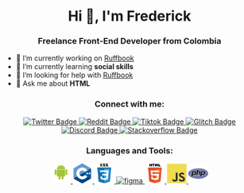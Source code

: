 <h1 align="center">Hi 👋, I'm Frederick</h1>
<h3 align="center">Freelance Front-End Developer from Colombia</h3>
<ul align="left">
<li>🔭 I’m currently working on <a href="https://ruffbook.glitch.me/">Ruffbook</a></li>
<li>🌱 I’m currently learning <strong>social skills</strong></li>
<li>🤝 I’m looking for help with <a href="https://ruffbook.glitch.me/">Ruffbook</a></li>
<li>💬 Ask me about <strong>HTML</strong></li>
</ul>
<h3 align="center">Connect with me:</h3>
<div id="badges" align="center">
  <a href="https://www.twitter.com/unkanely">
    <img src="https://img.shields.io/badge/Twitter-blue?logo=twitter&logoColor=white" alt="Twitter Badge"/>
  </a>
  <a href="https://www.reddit.com/user/Kabukz/">
    <img src="https://img.shields.io/badge/Reddit-orange?logo=reddit&logoColor=white" alt="Reddit Badge"/>
  </a>
  <a href="https://www.tiktok.com/@notkabukz">
    <img src="https://img.shields.io/badge/Tiktok-black?logo=tiktok&logoColor=white" alt="Tiktok Badge"/>
  </a>
  <a href="https://glitch.com/@unkane">
    <img src="https://img.shields.io/badge/Glitch-pink?logo=glitch&logoColor=white" alt="Glitch Badge"/>
  </a>
  <a href="https://discordapp.com/users/824624341408022568">
    <img src="https://img.shields.io/badge/Discord-blue?logo=discord&logoColor=white" alt="Discord Badge"/>
  </a>
  <a href="https://stackoverflow.com/users/23512854/unkane">
    <img src="https://img.shields.io/badge/Stackoverflow-orange?logo=stackoverflow&logoColor=white" alt="Stackoverflow Badge">
  </a>
</div>

<h3 align="center">Languages and Tools:</h3>
<p align="center"> <a href="https://developer.android.com" target="_blank" rel="noreferrer"> <img src="https://raw.githubusercontent.com/devicons/devicon/master/icons/android/android-original-wordmark.svg" alt="android" width="40" height="40"/> </a> <a href="https://www.w3schools.com/cpp/" target="_blank" rel="noreferrer"> <img src="https://raw.githubusercontent.com/devicons/devicon/master/icons/cplusplus/cplusplus-original.svg" alt="cplusplus" width="40" height="40"/> </a> <a href="https://www.w3schools.com/css/" target="_blank" rel="noreferrer"> <img src="https://raw.githubusercontent.com/devicons/devicon/master/icons/css3/css3-original-wordmark.svg" alt="css3" width="40" height="40"/> </a> <a href="https://www.figma.com/" target="_blank" rel="noreferrer"> <img src="https://www.vectorlogo.zone/logos/figma/figma-icon.svg" alt="figma" width="40" height="40"/> </a> <a href="https://www.w3.org/html/" target="_blank" rel="noreferrer"> <img src="https://raw.githubusercontent.com/devicons/devicon/master/icons/html5/html5-original-wordmark.svg" alt="html5" width="40" height="40"/> </a> <a href="https://developer.mozilla.org/en-US/docs/Web/JavaScript" target="_blank" rel="noreferrer"> <img src="https://raw.githubusercontent.com/devicons/devicon/master/icons/javascript/javascript-original.svg" alt="javascript" width="40" height="40"/> </a> <a href="https://www.php.net" target="_blank" rel="noreferrer"> <img src="https://raw.githubusercontent.com/devicons/devicon/master/icons/php/php-original.svg" alt="php" width="40" height="40"/> </a> </p>

<!---
KabukzDev/KabukzDev is a ✨ special ✨ repository because its `README.md` (this file) appears on your GitHub profile.
You can click the Preview link to take a look at your changes.
--->

